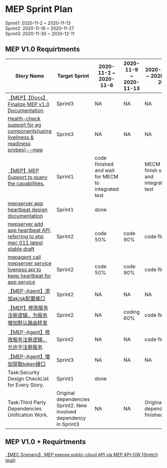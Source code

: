 # MEP Sprint Plan
Sprint1: 2020-11-2 ~ 2020-11-13  
Sprint2: 2020-11-16 ~ 2020-11-27  
Sprint3: 2020-11-30 ~ 2020-12-11
## MEP V1.0 Requirtments
| Story Name | Target Sprint | 2020-11-2 ~ 2020-11-6 | 2020-11-9 ~ 2020-11-13 | 2020-11-16 ~ 2020-11-20 | 2020-11-23 ~ 2020-11-27 | 2020-11-30 ~ 2020-12-4 | 2020-12-7 ~ 2020-12-11 |
|-----------|-------------|----------|-----------|-------------|----------|----------|----------|
| [【MEP】【Docs】Finalize MEP v1.0 Documentation](https://gitee.com/OSDT/dashboard?issue_id=I23V9G) | Sprint3   |   NA   |  NA |  NA  |    |    |
| [Health-check support for eg components(using liveliness & readiness probes)--mep](https://gitee.com/OSDT/dashboard?issue_id=I23CZD) | Sprint3   |   NA  |  NA |  NA  |    |    |
| [【MEP】MEP Support to query the capabilities.](https://gitee.com/OSDT/dashboard?issue_id=I1W7UU) |  Sprint1   |   code finished and wait for MECM to integrated test  |   |  MECM will finish sprint3 and integrated test |    |    |
| [mepserver app heartbeat design documentation](https://gitee.com/OSDT/dashboard?issue_id=I1QT6P) | Sprint1    |  done  |   |    |    |    |
| [mepserver add app heartbeat API, referring to etsi mec 011 latest stable draft](https://gitee.com/OSDT/dashboard?issue_id=I1QT6E) |  Sprint2  |  code 50%   | code 90%  |  code finished  |    |    |
| [mepagent call mepserver service liveness api to keep heartbeat for app service](https://gitee.com/OSDT/dashboard?issue_id=I1R0VX) |  Sprint2 |  code 50%  | code 90%  |  code finished  |    |    |
| [【MEP-Agent】添加ak/sk配置接口](https://gitee.com/OSDT/dashboard?issue_id=I1QT48) | Sprint2    |   NA  | NA  |  NA  |    |    |
| [【MEP】修改服务注册逻辑，为服务增加默认路由转发](https://gitee.com/OSDT/dashboard?issue_id=I23QX2) | Sprint2    | NA  |  coding 60% |  code finished  |    |    |
| [【MEP-Agent】修改服务注册逻辑，允许不注册服务](https://gitee.com/OSDT/dashboard?issue_id=I23QX4) | Sprint2    |   NA  | NA  |  code finished  |    |    |
| [【MEP-Agent】增加获取token接口](https://gitee.com/OSDT/dashboard?issue_id=I23QX8) | Sprint3    |   NA  |  NA |  NA  |    |    |
| Task:Security Design CheckList for Every Story. | Sprint1    |  done  |   |    |    |    |
| Task:Third Party Dependencies Unification Work. | Original dependencies Sprint2. New involved dependency in Sprint3    |   NA  | NA  |  Original dependencies finished  |    |    |



## MEP V1.0 + Requirtments

[【MEC Scenario】 MEP expose public-cloud API via MEP API-GW (Stretch goal)](https://gitee.com/OSDT/dashboard?issue_id=I1OXZN) 
